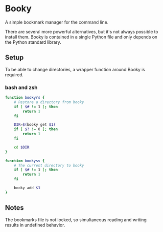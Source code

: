 # Booky

A simple bookmark manager for the command line.

There are several more powerful alternatives, but it's not always possible to
install them. Booky is contained in a single Python file and only depends
on the Python standard library.

## Setup

To be able to change directories, a wrapper function around Booky is required.

### bash and zsh

```bash
function bookyrs {
    # Restore a directory from booky
    if [ $# != 1 ]; then
        return 1
    fi

    DIR=$(booky get $1)
    if [ $? != 0 ]; then
        return 1
    fi

    cd $DIR
}

function bookysv {
    # The current directory to booky
    if [ $# != 1 ]; then
        return 1
    fi

    booky add $1
}
```

## Notes

The bookmarks file is not locked, so simultaneous reading and writing results
in undefined behavior.
